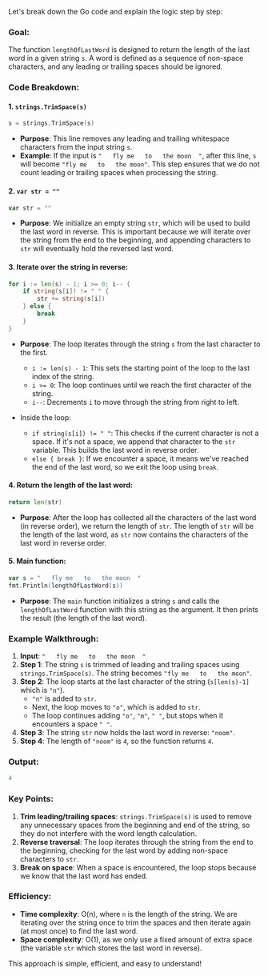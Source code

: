 Let's break down the Go code and explain the logic step by step:

### Goal:
The function `lengthOfLastWord` is designed to return the length of the last word in a given string `s`. A word is defined as a sequence of non-space characters, and any leading or trailing spaces should be ignored. 

### Code Breakdown:

#### 1. `strings.TrimSpace(s)`
```go
s = strings.TrimSpace(s)
```
- **Purpose**: This line removes any leading and trailing whitespace characters from the input string `s`.
- **Example**: If the input is `"   fly me   to   the moon  "`, after this line, `s` will become `"fly me   to   the moon"`. This step ensures that we do not count leading or trailing spaces when processing the string.

#### 2. `var str = ""`
```go
var str = ""
```
- **Purpose**: We initialize an empty string `str`, which will be used to build the last word in reverse. This is important because we will iterate over the string from the end to the beginning, and appending characters to `str` will eventually hold the reversed last word.

#### 3. Iterate over the string in reverse:
```go
for i := len(s) - 1; i >= 0; i-- {
    if string(s[i]) != " " {
        str += string(s[i])
    } else {
        break
    }
}
```
- **Purpose**: The loop iterates through the string `s` from the last character to the first.
  - `i := len(s) - 1`: This sets the starting point of the loop to the last index of the string.
  - `i >= 0`: The loop continues until we reach the first character of the string.
  - `i--`: Decrements `i` to move through the string from right to left.

- Inside the loop:
  - `if string(s[i]) != " "`: This checks if the current character is not a space. If it's not a space, we append that character to the `str` variable. This builds the last word in reverse order.
  - `else { break }`: If we encounter a space, it means we've reached the end of the last word, so we exit the loop using `break`.

#### 4. Return the length of the last word:
```go
return len(str)
```
- **Purpose**: After the loop has collected all the characters of the last word (in reverse order), we return the length of `str`. The length of `str` will be the length of the last word, as `str` now contains the characters of the last word in reverse order.

#### 5. Main function:
```go
var s = "   fly me   to   the moon  "
fmt.Println(lengthOfLastWord(s))
```
- **Purpose**: The `main` function initializes a string `s` and calls the `lengthOfLastWord` function with this string as the argument. It then prints the result (the length of the last word).

### Example Walkthrough:

1. **Input**: `"   fly me   to   the moon  "`
2. **Step 1**: The string `s` is trimmed of leading and trailing spaces using `strings.TrimSpace(s)`. The string becomes `"fly me   to   the moon"`.
3. **Step 2**: The loop starts at the last character of the string (`s[len(s)-1]` which is `"n"`).
   - `"n"` is added to `str`.
   - Next, the loop moves to `"o"`, which is added to `str`.
   - The loop continues adding `"o"`, `"m"`, `" "`, but stops when it encounters a space `" "`.
4. **Step 3**: The string `str` now holds the last word in reverse: `"noom"`.
5. **Step 4**: The length of `"noom"` is `4`, so the function returns `4`.

### Output:
```go
4
```

### Key Points:
1. **Trim leading/trailing spaces**: `strings.TrimSpace(s)` is used to remove any unnecessary spaces from the beginning and end of the string, so they do not interfere with the word length calculation.
2. **Reverse traversal**: The loop iterates through the string from the end to the beginning, checking for the last word by adding non-space characters to `str`.
3. **Break on space**: When a space is encountered, the loop stops because we know that the last word has ended.

### Efficiency:
- **Time complexity**: O(n), where `n` is the length of the string. We are iterating over the string once to trim the spaces and then iterate again (at most once) to find the last word.
- **Space complexity**: O(1), as we only use a fixed amount of extra space (the variable `str` which stores the last word in reverse).

This approach is simple, efficient, and easy to understand!